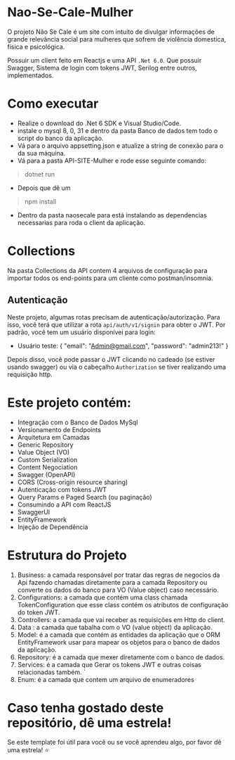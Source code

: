 # Nao-Se-Cale-Mulher
O projeto Não Se Cale é um site com intuito de divulgar informações de grande relevância social para mulheres que sofrem de violência domestica, física e psicológica.

Possuir um client feito em Reactjs e uma  API ``.Net 6.0``. Que possuir Swagger, Sistema de login com tokens JWT, Serilog entre outros, implementados.

# Como executar

- Realize o download do .Net 6 SDK e Visual Studio/Code.
- instale o mysql 8, 0, 31 e dentro da pasta Banco de dados tem todo o script do banco da aplicação.
- Vá para o arquivo appsetting.json e atualize a string de conexão para o da sua máquina.
- Vá para a pasta API-SITE-Mulher e rode esse seguinte comando:
> dotnet run

- Depois que dê um
> npm install
- Dentro da pasta naosecale para está instalando as dependencias necessarias para roda o client da aplicação.

# Collections
Na pasta Collections da API contem 4 arquivos de configuração para importar todos os end-points para um cliente como postman/insomnia.

## Autenticação
Neste projeto, algumas rotas precisam de autenticação/autorização. Para isso, você terá que utilizar a rota ``api/auth/v1/signin`` para obter o JWT.
Por padrão, você tem um usuário disponívei para login:
- Usuário teste: 
{
  "email": "Admin@gmail.com",
  "password": "admin213!"
}

Depois disso, você pode passar o JWT clicando no cadeado (se estiver usando swagger) ou via o cabeçalho `Authorization` se tiver realizando uma requisição http.

# Este projeto contém:
- Integração com o Banco de Dados MySql
- Versionamento de Endpoints
- Arquitetura em Camadas
- Generic Repository
- Value Object (VO)
- Custom Serialization
- Content Negociation
- Swagger (OpenAPI)
- CORS (Cross-origin resource sharing)
- Autenticação com tokens JWT
- Query Params e Paged Search (ou paginação)
- Consumindo a API com ReactJS
- SwaggerUI
- EntityFramework
- Injeção de Dependência

# Estrutura do Projeto

1. Business: a camada responsável por tratar das regras de negocios da Api fazendo chamadas diretamente para a camada Repository ou converte os dados do banco para VO (Value object) caso necessário.
2. Configurations: a camada que contém uma class chamada TokenConfiguration que esse class contém os atributos de configuração do token JWT.
3. Controllers: a camada que vai receber as requisições em Http do client.
4. Data : a camada que tabalha com o VO (value object) da aplicação.
5. Model:  é a camada que contém as entidades da aplicação que o ORM EntityFramework usar para mapear os objetos para o banco de dados da aplicação.
6. Repository: é a camada que mexer diretamente com o banco de dados.
7. Services: é a camada que Gerar os tokens JWT e outras coisas relacionadas também. `
8. Enum: é a camada que contem um arquivo de enumeradores

# Caso tenha gostado deste repositório, dê uma estrela!
Se este template foi útil para você ou se você aprendeu algo, por favor dê uma estrela! :star:
